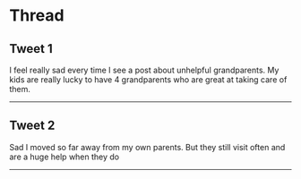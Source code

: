 # Thread

## Tweet 1

I feel really sad every time I see a post about unhelpful grandparents. My kids are really lucky to have 4 grandparents who are great at taking care of them.

---

## Tweet 2

Sad I moved so far away from my own parents. But they still visit often and are a huge help when they do

---

